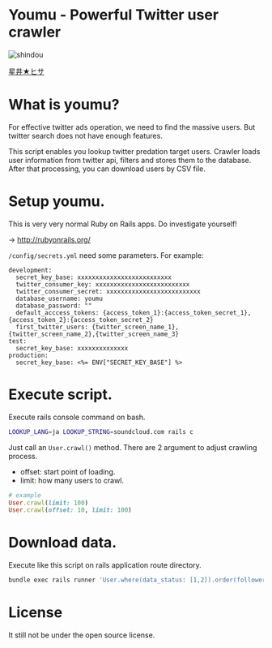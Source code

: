 # Youmu - Powerful Twitter user crawler

![shindou](https://user-images.githubusercontent.com/10524945/32308975-fad39cfc-bfcb-11e7-9758-ab7b2036fa0e.jpg)

[星井★ヒサ](https://www.pixiv.net/member_illust.php?mode=medium&illust_id=50210057)

# What is youmu?

For effective twitter ads operation, we need to find the massive users. But twitter search does not have enough features.

This script enables you lookup twitter predation target users. Crawler loads user information from twitter api, filters and stores them to the database. After that processing, you can download users by CSV file.

# Setup youmu.

This is very very normal Ruby on Rails apps. Do investigate yourself!

-> http://rubyonrails.org/

`/config/secrets.yml` need some parameters. For example:

```
development:
  secret_key_base: xxxxxxxxxxxxxxxxxxxxxxxxxx
  twitter_consumer_key: xxxxxxxxxxxxxxxxxxxxxxxxxx
  twitter_consumer_secret: xxxxxxxxxxxxxxxxxxxxxxxxxx
  database_username: youmu
  database_password: ""
  default_acccess_tokens: {access_token_1}:{access_token_secret_1},{access_token_2}:{access_token_secret_2}
  first_twitter_users: {twitter_screen_name_1},{twitter_screen_name_2},{twitter_screen_name_3}
test:
  secret_key_base: xxxxxxxxxxxxxx
production:
  secret_key_base: <%= ENV["SECRET_KEY_BASE"] %>
```

# Execute script.

Execute rails console command on bash.

```bash
LOOKUP_LANG=ja LOOKUP_STRING=soundcloud.com rails c
```

Just call an `User.crawl()` method. There are 2 argument to adjust crawling process.

- offset: start point of loading.
- limit: how many users to crawl.

```ruby
# example
User.crawl(limit: 100)
User.crawl(offset: 10, limit: 100)
```

# Download data.

Execute like this script on rails application route directory.

```bash
bundle exec rails runner 'User.where(data_status: [1,2]).order(followers_count: :desc).each { |u| p "#{u.followers_count},#{u.screen_name},https://twitter.com/#{u.screen_name}" }' 2> /dev/null | sed 's/"//g'
```

# License

It still not be under the open source license.
